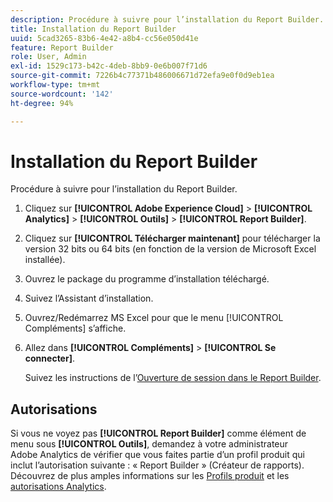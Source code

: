 ```yaml
---
description: Procédure à suivre pour l’installation du Report Builder.
title: Installation du Report Builder
uuid: 5cad3265-83b6-4e42-a8b4-cc56e050d41e
feature: Report Builder
role: User, Admin
exl-id: 1529c173-b42c-4deb-8bb9-0e6b007f71d6
source-git-commit: 7226b4c77371b486006671d72efa9e0f0d9eb1ea
workflow-type: tm+mt
source-wordcount: '142'
ht-degree: 94%

---
```


# Installation du Report Builder

Procédure à suivre pour l’installation du Report Builder.

1. Cliquez sur **[!UICONTROL Adobe Experience Cloud]** > **[!UICONTROL Analytics]** > **[!UICONTROL Outils]** > **[!UICONTROL Report Builder]**.
1. Cliquez sur **[!UICONTROL Télécharger maintenant]** pour télécharger la version 32 bits ou 64 bits (en fonction de la version de Microsoft Excel installée).
1. Ouvrez le package du programme d’installation téléchargé.
1. Suivez l’Assistant d’installation.
1. Ouvrez/Redémarrez MS Excel pour que le menu [!UICONTROL Compléments] s’affiche.
1. Allez dans **[!UICONTROL Compléments]** > **[!UICONTROL Se connecter]**.

   Suivez les instructions de l’[Ouverture de session dans le Report Builder](/help/analyze/report-builder/setup/login.md).

## Autorisations

Si vous ne voyez pas **[!UICONTROL Report Builder]** comme élément de menu sous **[!UICONTROL Outils]**, demandez à votre administrateur Adobe Analytics de vérifier que vous faites partie d’un profil produit qui inclut l’autorisation suivante : « Report Builder » (Créateur de rapports). Découvrez de plus amples informations sur les [Profils produit](https://experienceleague.adobe.com/docs/analytics/admin/admin-console/permissions/product-profile.html?lang=fr) et les [autorisations Analytics](https://experienceleague.adobe.com/docs/analytics/admin/admin-console/permissions/analytics-tools.html).
